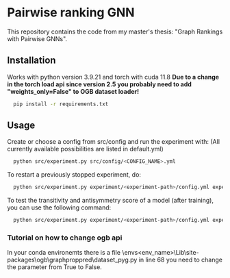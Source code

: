 # Pairwise ranking GNN
This repository contains the code from my master's thesis: "Graph Rankings with Pairwise GNNs".

## Installation
Works with python version 3.9.21 and torch with cuda 11.8
**Due to a change in the torch load api since version 2.5 you probably need to add "weights_only=False" to OGB dataset loader!**
```bash
  pip install -r requirements.txt
```

## Usage
Create or choose a config from src/config and run the experiment with:
(All currently available possibilities are listed in default.yml)
```bash
  python src/experiment.py src/config/<CONFIG_NAME>.yml
```
To restart a previously stopped experiment, do:
```bash
  python src/experiment.py experiment/<experiment-path>/config.yml experiment/<experiment-path>/epoch<epoch-number>_state.pt
```
To test the transitivity and antisymmetry score of a model (after training), you can use the following command:
```bash
  python src/experiment.py experiment/<experiment-path>/config.yml experiment/<experiment-path>/epoch<epoch-number>_state.pt properties
```

### Tutorial on how to change ogb api
In your conda environemts there is a file \envs\<env_name>\Lib\site-packages\ogb\graphproppred\dataset_pyg.py 
in line 68 you need to change the parameter from True to False.